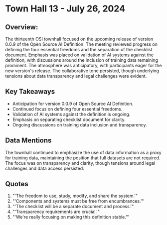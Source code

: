 # Town Hall 13 - July 26, 2024

## Overview:
The thirteenth OSI townhall focused on the upcoming release of version 0.0.9 of the Open Source AI Definition. The meeting reviewed progress on defining the four essential freedoms and the separation of the checklist document. Emphasis was placed on validation of AI systems against the definition, with discussions around the inclusion of training data remaining prominent. The atmosphere was anticipatory, with participants eager for the new version's release. The collaborative tone persisted, though underlying tensions about data transparency and legal challenges were evident.

## Key Takeaways
- Anticipation for version 0.0.9 of Open Source AI Definition.
- Continued focus on defining four essential freedoms.
- Validation of AI systems against the definition is ongoing.
- Emphasis on separating checklist document for clarity.
- Ongoing discussions on training data inclusion and transparency.

## Data Mentions
The townhall continued to emphasize the use of data information as a proxy for training data, maintaining the position that full datasets are not required. The focus was on transparency and clarity, though tensions around legal challenges and data access persisted.

## Quotes
1. "'The freedom to use, study, modify, and share the system.'"
2. "'Components and systems must be free from encumbrances.'"
3. "'The checklist will be a separate document and process.'"
4. "'Transparency requirements are crucial.'"
5. "'We're really focusing on making this definition stable.'"

